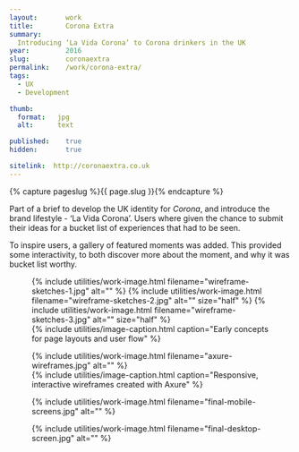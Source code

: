 ```yaml
---
layout:       work
title:        Corona Extra
summary: 
  Introducing ‘La Vida Corona’ to Corona drinkers in the UK
year:         2016
slug:         coronaextra
permalink:    /work/corona-extra/
tags:
  - UX
  - Development

thumb:
  format:   jpg
  alt:      text

published:    true
hidden:       true

sitelink:  http://coronaextra.co.uk
---
```

{% capture pageslug %}{{ page.slug }}{% endcapture %}

Part of a brief to develop the UK identity for *Corona*, and introduce the brand lifestyle - ‘La Vida Corona’. Users where given the chance to submit their ideas for a bucket list of experiences that had to be seen.

To inspire users, a gallery of featured moments was added. This provided some interactivity, to both discover more about the moment, and why it was bucket list worthy.

<figure class="image-block">
  <div class="image-container">
    {% include utilities/work-image.html filename="wireframe-sketches-1.jpg" alt="" %}
    {% include utilities/work-image.html filename="wireframe-sketches-2.jpg" alt="" size="half" %}
    {% include utilities/work-image.html filename="wireframe-sketches-3.jpg" alt="" size="half" %}
  </div>
  {% include utilities/image-caption.html caption="Early concepts for page layouts and user flow" %}
</figure>

<figure class="image-block">
  <div class="image-container">
    {% include utilities/work-image.html filename="axure-wireframes.jpg" alt="" %}
  </div>
  {% include utilities/image-caption.html caption="Responsive, interactive wireframes created with Axure" %}
</figure>

<figure class="image-block">
  <div class="image-container">
    {% include utilities/work-image.html filename="final-mobile-screens.jpg" alt="" %}
  </div>
</figure>

<figure class="image-block">
  <div class="image-container">
    {% include utilities/work-image.html filename="final-desktop-screen.jpg" alt="" %}
  </div>
</figure>
